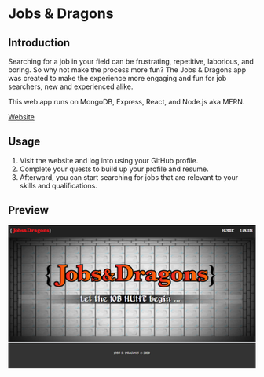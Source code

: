 # Jobs & Dragons


## Introduction

Searching for a job in your field can be frustrating, repetitive, laborious, and boring. So why not make the process more fun? The Jobs & Dragons app was created to make the experience more engaging and fun for job searchers, new and experienced alike.

This web app runs on MongoDB, Express, React, and Node.js aka MERN.

[Website](https://jobs-and-dragons.herokuapp.com/)


## Usage

1. Visit the website and log into using your GitHub profile.
2. Complete your quests to build up your profile and resume.
3. Afterward, you can start searching for jobs that are relevant to your skills and qualifications.


## Preview

![Jobs & Dragons](__readme/preview.png)
